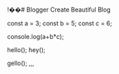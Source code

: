 !��#   B l o g g e r  Create Beautiful Blog

const a = 3;
const b = 5;
const c = 6;

console.log(a+b*c);

hello();
hey();


gello();
,,,

